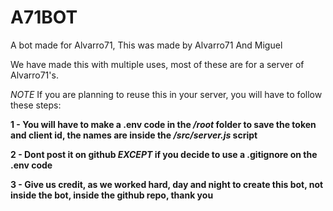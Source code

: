 # A71BOT
A bot made for Alvarro71, This was made by Alvarro71 And Miguel

We have made this with multiple uses, most of these are for a server of Alvarro71's.

*NOTE* If you are planning to reuse this in your server, you will have to follow these steps:

**1 - You will have to make a .env code in the */root* folder to save the token and client id, the names are inside the */src/server.js* script**

**2 - Dont post it on github *EXCEPT* if you decide to use a .gitignore on the .env code**

**3 - Give us credit, as we worked hard, day and night to create this bot, not inside the bot, inside the github repo, thank you**
